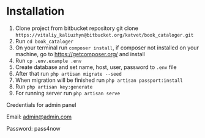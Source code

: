 # **Installation**
1. Clone project from bitbucket repository git clone `https://vitaliy_kaliuzhyn@bitbucket.org/katvet/book_cataloger.git`
2. Run `cd book_cataloger`
2. On your terminal run `composer install`, if composer not installed on your machine, go to https://getcomposer.org/ and install
3. Run `cp .env.example .env`
4. Create database and set name, host, user, password to `.env` file
5. After that run `php artisan migrate --seed`
6. When migration will be finished run `php artisan passport:install`
7. Run `php artisan key:generate`
8. For running server run `php artisan serve`


Credentials for admin panel

Email: admin@admin.com

Password: pass4now

